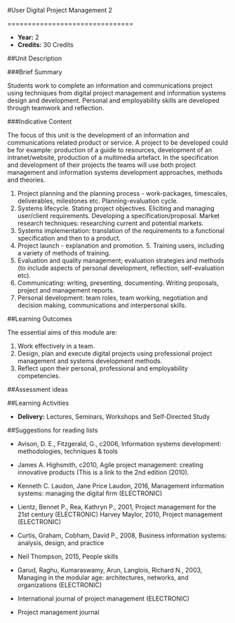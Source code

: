 #User Digital Project Management 2
<!-- Temporary title -->
===============================

+ __Year:__ 2
+ __Credits:__ 30 Credits


##Unit Description

###Brief Summary

<!-- 140 characters -->

Students work to complete an information and communications project using techniques from digital project management and information systems design and development. Personal and employability skills are developed through teamwork and reflection.

###Indicative Content

The focus of this unit is the development of an information and communications related product or service. A project to be developed could be for example: production of a guide to resources, development of an intranet/website, production of a multimedia artefact. In the specification and development of their projects the teams will use both project management and information systems development approaches, methods and theories. 

1. Project planning and the planning process - work-packages, timescales, deliverables, milestones etc. Planning-evaluation cycle. 
2. Systems lifecycle. Stating project objectives. Eliciting and managing user/client requirements. Developing a specification/proposal. Market research techniques: researching current and potential markets. 
3. Systems implementation: translation of the requirements to a functional specification and then to a product. 
4. Project launch - explanation and promotion. 5. Training users, including a variety of methods of training. 
6. Evaluation and quality management; evaluation strategies and methods (to include aspects of personal development, reflection, self-evaluation etc). 
7. Communicating: writing, presenting, documenting. Writing proposals, project and management reports. 
8. Personal development: team roles, team working, negotiation and decision making, communications and interpersonal skills.

##Learning Outcomes

The essential aims of this module are:

1. Work effectively in a team.
1. Design, plan and execute digital projects using professional project management and systems development methods.
1. 	Reflect upon their personal, professional and employability competencies.


##Assessment ideas



##Learning Activities

+ __Delivery:__ Lectures, Seminars, Workshops and Self-Directed Study

##Suggestions for reading lists

+ Avison, D. E., Fitzgerald, G., c2006, Information systems development: methodologies, techniques & tools
+ James A. Highsmith, c2010, Agile project management: creating innovative products (This is a link to the 2nd edition (2010). 
+ Kenneth C. Laudon, Jane Price Laudon, 2016, Management information systems: managing the digital firm (ELECTRONIC)
+ Lientz, Bennet P., Rea, Kathryn P., 2001, Project management for the 21st century (ELECTRONIC)
Harvey Maylor, 2010, Project management (ELECTRONIC)

+ Curtis, Graham, Cobham, David P., 2008, Business information systems: analysis, design, and practice
+ Neil Thompson, 2015, People skills 
+ Garud, Raghu, Kumaraswamy, Arun, Langlois, Richard N., 2003, Managing in the modular age: architectures, networks, and organizations (ELECTRONIC)
+ International journal of project management (ELECTRONIC)
+ Project management journal



<!--

Notes

-->



